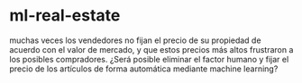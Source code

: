 # ml-real-estate
muchas veces los vendedores no fijan el precio de su propiedad de acuerdo con el valor de mercado, y que estos precios más altos frustraron a los posibles compradores. ¿Será posible eliminar el factor humano y fijar el precio de los artículos de forma automática mediante machine learning?
